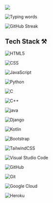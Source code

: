 ![](https://komarev.com/ghpvc/?username=Devanshkanda&color=000000)

![Typing words](https://readme-typing-svg.herokuapp.com?font=Roboto&color=0B0BFF&size=25&lines=Full+stack+developer;Backend+Developer;Open+Source;Passionate+about+Tech;Cybersecurity+Enthusiast;ISC2+CC+Certified)

![GitHub Streak](https://github-readme-streak-stats.herokuapp.com/?user=Devanshkanda&theme=radical&hide_border=true)

## Tech Stack ⚒️

![HTML5](https://img.shields.io/badge/html-%23E34F26.svg?style=for-the-badge&logo=html5&logoColor=white)&nbsp; 

![CSS](https://img.shields.io/badge/css-%231572B6.svg?style=for-the-badge&logo=css3&logoColor=white) &nbsp;

![JavaScript](https://img.shields.io/badge/javascript-%23323330.svg?style=for-the-badge&logo=javascript&logoColor=%23F7DF1E) &nbsp;

![Python](https://img.shields.io/badge/python-%23323330.svg?style=for-the-badge&logo=python&logoColor=%23F7DF1E) &nbsp;

![C](https://img.shields.io/badge/c-%2300599C.svg?style=for-the-badge&logo=c&logoColor=white) &nbsp;

![C++](https://img.shields.io/badge/c++-%2300599C.svg?style=for-the-badge&logo=c++&logoColor=white) &nbsp;

![java](https://img.shields.io/badge/java-%2300599C.svg?style=for-the-badge&logo=java&logoColor=white) &nbsp;

![Django](https://img.shields.io/badge/django-6DA55F?style=for-the-badge&logo=django&logoColor=white) &nbsp;

<!-- ![TypeScript](https://img.shields.io/badge/typescript-%23007ACC.svg?style=for-the-badge&logo=typescript&logoColor=white)&nbsp; -->

<!-- ![Express.js](https://img.shields.io/badge/express.js-%23404d59.svg?style=for-the-badge&logo=express&logoColor=%2361DAFB) &nbsp; -->

<!-- ![MongoDB](https://img.shields.io/badge/MongoDB-%234ea94b.svg?style=for-the-badge&logo=mongodb&logoColor=white)-->

![Kotlin](https://img.shields.io/badge/kotlin-%2320232a.svg?style=for-the-badge&logo=kotlin&logoColor=%2361DAFB) &nbsp;

![Bootstrap](https://img.shields.io/badge/bootstrap-%23563D7C.svg?style=for-the-badge&logo=bootstrap&logoColor=white)&nbsp; 

<!-- ![Chakra](https://img.shields.io/badge/chakra-%234ED1C5.svg?style=for-the-badge&logo=chakraui&logoColor=white)&nbsp; -->

![TailwindCSS](https://img.shields.io/badge/tailwindcss-%2338B2AC.svg?style=for-the-badge&logo=tailwind-css&logoColor=white)

![Visual Studio Code](https://img.shields.io/badge/Visual%20Studio%20Code-0078d7.svg?style=for-the-badge&logo=visual-studio-code&logoColor=white)&nbsp; 

<!-- ![CodeSandbox](https://img.shields.io/badge/Codesandbox-040404?style=for-the-badge&logo=codesandbox&logoColor=DBDBDB)&nbsp; --> 

<!-- ![Replit](https://img.shields.io/badge/Replit-DD1200?style=for-the-badge&logo=Replit&logoColor=white) &nbsp; -->

![GitHub](https://img.shields.io/badge/github-%23121011.svg?style=for-the-badge&logo=github&logoColor=white)&nbsp; 

![Git](https://img.shields.io/badge/git-%23F05033.svg?style=for-the-badge&logo=git&logoColor=white)

![Google Cloud](https://img.shields.io/badge/Google%20Cloud%20Platform-%234285F4.svg?style=for-the-badge&logo=google-cloud&logoColor=white) 

<!-- ![Netlify](https://img.shields.io/badge/netlify-%23000000.svg?style=for-the-badge&logo=netlify&logoColor=#00C7B7) -->

<!--![Vercel](https://img.shields.io/badge/vercel-%23000000.svg?style=for-the-badge&logo=vercel&logoColor=white) -->

![Heroku](https://img.shields.io/badge/heroku-%23430098.svg?style=for-the-badge&logo=heroku&logoColor=white)
<br><br>

<!-- ![Top Langs](https://github-readme-stats.vercel.app/api/top-langs/?username=Devanshkanda&langs_count=10&layout=compact&theme=radical&hide_border=true)

![Devansh kanda's GitHub stats](https://github-readme-stats.vercel.app/api?username=Devanshkanda&show_icons=true&include_all_commits=true&count_private=true&theme=radical&hide_border=true)
![Top Langs](https://github-readme-stats.vercel.app/api/top-langs/?username=Devanshkanda&langs_count=10&layout=compact&theme=radical&hide_border=true)

![Devansh kanda's GitHub stats](https://github-readme-stats.vercel.app/api?username=Devanshkanda&show_icons=true&include_all_commits=true&count_private=true&theme=radical&hide_border=true)
-->
